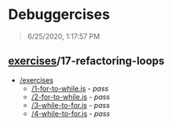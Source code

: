 # Debuggercises 

> 6/25/2020, 1:17:57 PM 

## [exercises](../README.md)/17-refactoring-loops 

- [/exercises](./exercises/README.md)
  - [/1-for-to-while.js](./exercises/README.md#1-for-to-whilejs) - _pass_ 
  - [/2-for-to-while.js](./exercises/README.md#2-for-to-whilejs) - _pass_ 
  - [/3-while-to-for.js](./exercises/README.md#3-while-to-forjs) - _pass_ 
  - [/4-while-to-for.js](./exercises/README.md#4-while-to-forjs) - _pass_ 
